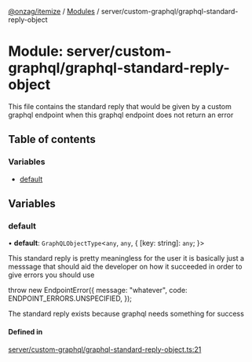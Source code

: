 [@onzag/itemize](../README.md) / [Modules](../modules.md) / server/custom-graphql/graphql-standard-reply-object

# Module: server/custom-graphql/graphql-standard-reply-object

This file contains the standard reply that would be given by a custom graphql endpoint
when this graphql endpoint does not return an error

## Table of contents

### Variables

- [default](server_custom_graphql_graphql_standard_reply_object.md#default)

## Variables

### default

• **default**: `GraphQLObjectType`<`any`, `any`, { [key: string]: `any`;  }\>

This standard reply is pretty meaningless for the user it is basically
just a messsage that should aid the developer on how it succeeded
in order to give errors you should use

throw new EndpointError({
  message: "whatever",
  code: ENDPOINT_ERRORS.UNSPECIFIED,
});

The standard reply exists because graphql needs something for success

#### Defined in

[server/custom-graphql/graphql-standard-reply-object.ts:21](https://github.com/onzag/itemize/blob/a24376ed/server/custom-graphql/graphql-standard-reply-object.ts#L21)
